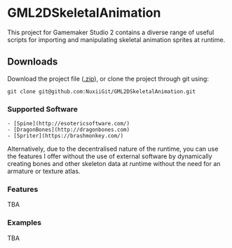 # GML2DSkeletalAnimation

This project for Gamemaker Studio 2 contains a diverse range of useful scripts for importing and manipulating skeletal animation sprites at runtime.

## Downloads

Download the project file ([.zip](https://github.com/NuxiiGit/GML2DSkeletalAnimation/archive/master.zip)), or clone the project through git using:

```
git clone git@github.com:NuxiiGit/GML2DSkeletalAnimation.git
```

### Supported Software

```
- [Spine](http://esotericsoftware.com/)
- [DragonBones](http://dragonbones.com)
- [Spriter](https://brashmonkey.com/)
```

Alternatively, due to the decentralised nature of the runtime, you can use the features I offer without the use of external software by dynamically creating bones and other skeleton data at runtime without the need for an armature or texture atlas.

### Features

TBA

### Examples

TBA